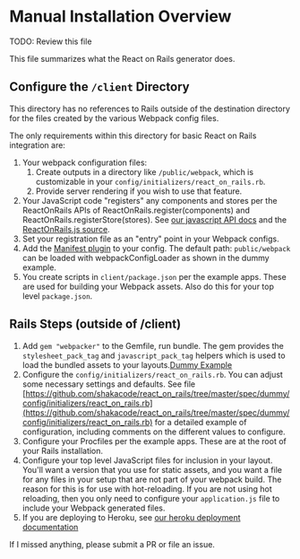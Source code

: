 # Manual Installation Overview

TODO: Review this file


This file summarizes what the React on Rails generator does.

## Configure the `/client` Directory

This directory has no references to Rails outside of the destination directory for the files created by the various Webpack config files.

The only requirements within this directory for basic React on Rails integration are:

1. Your webpack configuration files:
   1. Create outputs in a directory like `/public/webpack`, which is customizable in your `config/initializers/react_on_rails.rb`.
   1. Provide server rendering if you wish to use that feature.
1. Your JavaScript code "registers" any components and stores per the ReactOnRails APIs of ReactOnRails.register(components) and ReactOnRails.registerStore(stores). See [our javascript API docs](https://www.shakacode.com/react-on-rails/docs/api/javascript-api/) and the [ReactOnRails.js source](https://github.com/shakacode/react_on_rails/tree/master/node_package/src/ReactOnRails.js).
1. Set your registration file as an "entry" point in your Webpack configs.
1. Add the [Manifest plugin](https://github.com/danethurber/webpack-manifest-plugin) to your config.
The default path: `public/webpack` can be loaded with webpackConfigLoader as shown in the dummy example.
1. You create scripts in `client/package.json` per the example apps. These are used for building your Webpack assets. Also do this for your top level `package.json`.

## Rails Steps (outside of /client)
1. Add  `gem "webpacker"` to the Gemfile, run bundle. The gem provides the `stylesheet_pack_tag` and `javascript_pack_tag` helpers which is used to load the bundled assets to your layouts.[Dummy Example](https://github.com/shakacode/react_on_rails/tree/master/spec/dummy/app/views/layouts/application.html.erb)
1. Configure the `config/initializers/react_on_rails.rb`. You can adjust some necessary settings and defaults. See file [https://github.com/shakacode/react_on_rails/tree/master/spec/dummy/config/initializers/react_on_rails.rb](https://github.com/shakacode/react_on_rails/tree/master/spec/dummy/config/initializers/react_on_rails.rb) for a detailed example of configuration, including comments on the different values to configure.
1. Configure your Procfiles per the example apps. These are at the root of your Rails installation.
1. Configure your top level JavaScript files for inclusion in your layout. You'll want a version that you use for static assets, and you want a file for any files in your setup that are not part of your webpack build. The reason for this is for use with hot-reloading. If you are not using hot reloading, then you only need to configure your `application.js` file to include your Webpack generated files.
1. If you are deploying to Heroku, see [our heroku deployment documentation](https://www.shakacode.com/react-on-rails/docs/deployment/heroku-deployment/)

If I missed anything, please submit a PR or file an issue.
